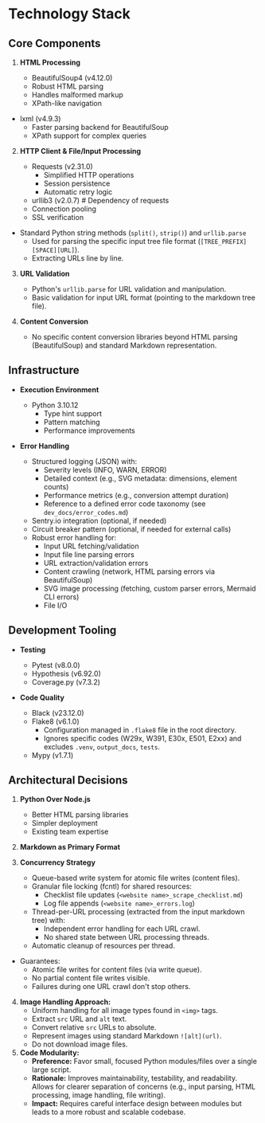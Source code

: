 # Technology Stack

## Core Components

1. **HTML Processing**

   - BeautifulSoup4 (v4.12.0)
   - Robust HTML parsing
   - Handles malformed markup
   - XPath-like navigation

- lxml (v4.9.3)
  - Faster parsing backend for BeautifulSoup
  - XPath support for complex queries

2. **HTTP Client & File/Input Processing**

   - Requests (v2.31.0)
     - Simplified HTTP operations
     - Session persistence
     - Automatic retry logic
   - urllib3 (v2.0.7) # Dependency of requests
   - Connection pooling
   - SSL verification

- Standard Python string methods (`split()`, `strip()`) and `urllib.parse`
  - Used for parsing the specific input tree file format (`[TREE_PREFIX][SPACE][URL]`).
  - Extracting URLs line by line.

3. **URL Validation**

   - Python's `urllib.parse` for URL validation and manipulation.
   - Basic validation for input URL format (pointing to the markdown tree file).

4. **Content Conversion**
   - No specific content conversion libraries beyond HTML parsing (BeautifulSoup) and standard Markdown representation.

## Infrastructure

- **Execution Environment**

  - Python 3.10.12
    - Type hint support
    - Pattern matching
    - Performance improvements

- **Error Handling**
  - Structured logging (JSON) with:
    - Severity levels (INFO, WARN, ERROR)
    - Detailed context (e.g., SVG metadata: dimensions, element counts)
    - Performance metrics (e.g., conversion attempt duration)
    - Reference to a defined error code taxonomy (see `dev_docs/error_codes.md`)
  - Sentry.io integration (optional, if needed)
  - Circuit breaker pattern (optional, if needed for external calls)
  - Robust error handling for:
    - Input URL fetching/validation
    - Input file line parsing errors
    - URL extraction/validation errors
    - Content crawling (network, HTML parsing errors via BeautifulSoup)
    - SVG image processing (fetching, custom parser errors, Mermaid CLI errors)
    - File I/O

## Development Tooling

- **Testing**

  - Pytest (v8.0.0)
  - Hypothesis (v6.92.0)
  - Coverage.py (v7.3.2)

- **Code Quality**
  - Black (v23.12.0)
  - Flake8 (v6.1.0)
    - Configuration managed in `.flake8` file in the root directory.
    - Ignores specific codes (W29x, W391, E30x, E501, E2xx) and excludes `.venv`, `output_docs`, `tests`.
  - Mypy (v1.7.1)

## Architectural Decisions

1. **Python Over Node.js**

   - Better HTML parsing libraries
   - Simpler deployment
   - Existing team expertise

2. **Markdown as Primary Format**

3. **Concurrency Strategy**

   - Queue-based write system for atomic file writes (content files).
   - Granular file locking (fcntl) for shared resources:
     - Checklist file updates (`<website name>_scrape_checklist.md`)
     - Log file appends (`<website name>_errors.log`)
   - Thread-per-URL processing (extracted from the input markdown tree) with:
     - Independent error handling for each URL crawl.
     - No shared state between URL processing threads.
   - Automatic cleanup of resources per thread.

- Guarantees:
  - Atomic file writes for content files (via write queue).
  - No partial content file writes visible.
  - Failures during one URL crawl don't stop others.

4. **Image Handling Approach:**
   - Uniform handling for all image types found in `<img>` tags.
   - Extract `src` URL and `alt` text.
   - Convert relative `src` URLs to absolute.
   - Represent images using standard Markdown `![alt](url)`.
   - Do not download image files.
5. **Code Modularity:**
   - **Preference:** Favor small, focused Python modules/files over a single large script.
   - **Rationale:** Improves maintainability, testability, and readability. Allows for clearer separation of concerns (e.g., input parsing, HTML processing, image handling, file writing).
   - **Impact:** Requires careful interface design between modules but leads to a more robust and scalable codebase.
